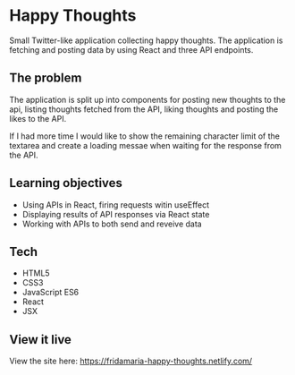 # Happy Thoughts

Small Twitter-like application collecting happy thoughts. The application is fetching and posting data by using React and three API endpoints.

## The problem

The application is split up into components for posting new thoughts to the api, listing thoughts fetched from the API, liking thoughts and posting the likes to the API.

If I had more time I would like to show the remaining character limit of the textarea and create a loading messae when waiting for the response from the API.

## Learning objectives

* Using APIs in React, firing requests witin useEffect
* Displaying results of API responses via React state
* Working with APIs to both send and reveive data

## Tech

* HTML5
* CSS3
* JavaScript ES6
* React
* JSX

## View it live

View the site here: https://fridamaria-happy-thoughts.netlify.com/
